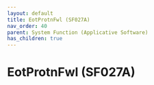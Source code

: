 ```yaml
---
layout: default
title: EotProtnFwl (SF027A)
nav_order: 40
parent: System Function (Applicative Software)
has_children: true
---
```

# EotProtnFwl (SF027A)

